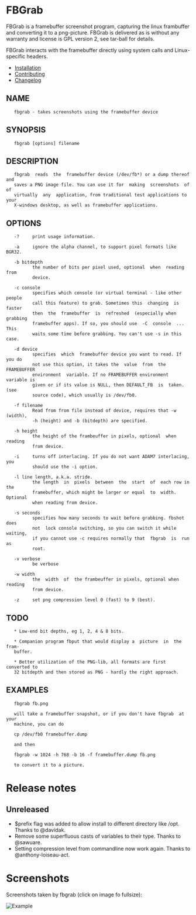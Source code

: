 # FBGrab

FBGrab is a framebuffer screenshot program, capturing the linux frambuffer and converting it to a png-picture. FBGrab is delivered as is without any warranty and license is GPL version 2, see tar-ball for details.

FBGrab interacts with the framebuffer directly using system calls and Linux-specific headers.

- [Installation](./INSTALL.md)
- [Contributing](./CONRIBUTING.md)
- [Changelog](./CHANGELOG.md)

## NAME

       fbgrab - takes screenshots using the framebuffer device

## SYNOPSIS

       fbgrab [options] filename

## DESCRIPTION

       fbgrab  reads  the  framebuffer device (/dev/fb*) or a dump thereof and
       saves a PNG image file. You can use it for  making  screenshots  of  of
       virtually  any  application, from traditional test applications to your
       X-windows desktop, as well as framebuffer applications.

## OPTIONS

       -?     print usage information.

       -a     ignore the alpha channel, to support pixel formats like BGR32.

       -b bitdepth
              the number of bits per pixel used, optional  when  reading  from
              device.

       -c console
              specifies which console (or virtual terminal - like other people
              call this feature) to grab. Sometimes this  changing  is  faster
              then  the  framebuffer  is  refreshed  (especially when grabbing
              framebuffer apps). If so, you should use  -C  console  ...  This
              waits some time before grabbing. You can't use -s in this case.

       -d device
              specifies  which  framebuffer device you want to read. If you do
              not use this option, it takes the  value  from  the  FRAMEBUFFER
              environment  variable. If no FRAMEBUFFER environment variable is
              given or if its value is NULL, then DEFAULT_FB  is  taken.  (see
              source code), which usually is /dev/fb0.

       -f filename
              Read from from file instead of device, requires that -w (width),
              -h (height) and -b (bitdepth) are specified.

       -h height
              the height of the frambeuffer in pixels, optional  when  reading
              from device.

       -i     turns off interlacing. If you do not want ADAM7 interlacing, you
              should use the -i option.

       -l line length, a.k.a. stride.
              the length  in  pixels  between  the  start  of  each row in the
              framebuffer, which might be larger or equal  to  width. Optional
              when reading from device.

       -s seconds
              specifies how many seconds to wait before grabbing. fbshot  does
              not  lock console switching, so you can switch it while waiting,
              if you cannot use -c requires normally that  fbgrab  is  run  as
              root.

       -v verbose
              be verbose

       -w width
              the  width  of  the frambeuffer in pixels, optional when reading
              from device.

       -z     set png compression level 0 (fast) to 9 (best).

## TODO

       * Low-end bit depths, eg 1, 2, 4 & 8 bits.

       * Companion program fbput that would display a  picture  in  the  fram‐
       buffer.

       * Better utilization of the PNG-lib, all formats are first converted to
       32 bitdepth and then stored as PNG - hardly the right approach.

## EXAMPLES

       fbgrab fb.png

       will take a framebuffer snapshot, or if you don't have fbgrab  at  your
       machine, you can do

       cp /dev/fb0 framebuffer.dump

       and then

       fbgrab -w 1024 -h 768 -b 16 -f framebuffer.dump fb.png

       to convert it to a picture.

# Release notes

## Unreleased

- $prefix flag was added to allow install to different directory like /opt. Thanks to @davidak.
- Remove some superfluous casts of variables to their type. Thanks to @sawuare.
- Setting compression level from commandline now work again. Thanks to @anthony-loiseau-act.

# Screenshots

Screenshots taken by fbgrab (click on image fo fullsize):

![Example](screenshots/vim.png "Example")
